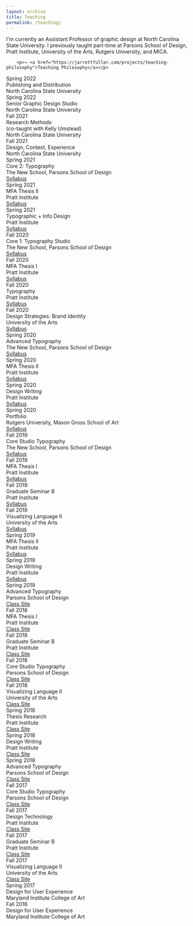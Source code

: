 ```yaml
---
layout: archive
title: Teaching
permalink: /teaching/
---
```


<div class="about-intro">
        <p>I'm currently an Assistant Professor of graphic design at North Carolina State University. I previously taught part-time at Parsons School of Design, Pratt Institute, University of the Arts, Rutgers University, and MICA.</p>

        <p>→ <a href="https://jarrettfuller.com/projects/teaching-philosophy">Teaching Philosophy</a></p>

</div>

<main class="preview">

<div class="object">
        <div class="term">Spring 2022</div>
        <div class="class">Publishing and Distribution</div>
        <div class="school">North Carolina State University</div>
        <div class="term"></div>
</div>

<div class="object">
        <div class="term">Spring 2022</div>
        <div class="class">Senior Graphic Design Studio</div>
        <div class="school">North Carolina State University</div>
        <div class="term"></div>
</div>

<div class="object">
        <div class="term">Fall 2021</div>
        <div class="class">Research Methods<br> (co-taught with Kelly Umstead)</div>
        <div class="school">North Carolina State University</div>
        <div class="term"></div>
</div>

<div class="object">
        <div class="term">Fall 2021</div>
        <div class="class">Design, Context, Experience</div>
        <div class="school">North Carolina State University</div>
        <div class="term"></div>
</div>

<div class="object">
        <div class="term">Spring 2021</div>
        <div class="class">Core 2: Typography</div>
        <div class="school">The New School, Parsons School of Design</div>
        <div class="term"><a href="https://docs.google.com/document/d/1Fw_-ZV9EGxyzGqwXXzigQ8YHOKPHU8Lli_tSo7Jv8B8/edit?usp=sharing">Syllabus <i class="far fa-external-link-alt"></i></a></div>
</div>

<div class="object">
        <div class="term">Spring 2021</div>
        <div class="class">MFA Thesis II</div>
        <div class="school">Pratt Institute</div>
        <div class="term"> <a href="https://docs.google.com/document/d/1ruQdljlQD39kPs9Ih88_a3TFEvPo32H21qUi7g8cZyw/edit?usp=sharing">Syllabus <i class="far fa-external-link-alt"></i></a></div>
</div>

<div class="object">
        <div class="term">Spring 2021</div>
        <div class="class">Typographic + Info Design</div>
        <div class="school">Pratt Institute</div>
        <div class="term"> <a href="https://docs.google.com/document/d/1EWpTAEkf5fvQ_bzmLAxipfuU8ZF97hbMHLMkEjijjDM/edit?usp=sharing">Syllabus <i class="far fa-external-link-alt"></i></a></div>
</div>

<div class="object">
                        <div class="term">Fall 2020</div>
            <div class="class">Core 1: Typography Studio </div>
            <div class="school">The New School, Parsons School of Design</div>
            <div class="term"><a href="https://docs.google.com/document/d/1Fw_-ZV9EGxyzGqwXXzigQ8YHOKPHU8Lli_tSo7Jv8B8/edit?usp=sharing">Syllabus <i class="far fa-external-link-alt"></i></a></div>
</div>

<div class="object">
                        <div class="term">Fall 2020</div>
            <div class="class">MFA Thesis I</div>
            <div class="school">Pratt Institute</div>
            <div class="term"><a href="https://docs.google.com/document/d/1ruQdljlQD39kPs9Ih88_a3TFEvPo32H21qUi7g8cZyw/edit?usp=sharing">Syllabus <i class="far fa-external-link-alt"></i></a></div>
</div>

<div class="object">
                        <div class="term">Fall 2020</div>
            <div class="class">Typography</div>
            <div class="school">Pratt Institute</div>
            <div class="term"><a href="https://docs.google.com/document/d/1EWpTAEkf5fvQ_bzmLAxipfuU8ZF97hbMHLMkEjijjDM/edit?usp=sharing">Syllabus <i class="far fa-external-link-alt"></i></a></div>
</div>

<div class="object">
                        <div class="term">Fall 2020</div>
            <div class="class">Design Strategies: Brand Identity</div>
            <div class="school">University of the Arts</div>
            <div class="term"><a href="https://docs.google.com/document/d/1ed4yQOf7wlxQXFYgQs3D9B4kgWi2tiOzxB09q4WW-U8/edit?usp=sharing">Syllabus <i class="far fa-external-link-alt"></i></a></div>
</div>

<div class="object">
                        <div class="term">Spring 2020</div>
            <div class="class">Advanced Typography</div>
            <div class="school">The New School, Parsons School of Design</div>
            <div class="term"><a href="https://drive.google.com/open?id=1nJyzvj3U1CpSWa89MVBcJZMhneIJUYdekyLynw9W2NM">Syllabus <i class="far fa-external-link-alt"></i></a></div>
</div>

<div class="object">
                        <div class="term">Spring 2020</div>
            <div class="class">MFA Thesis II</div>
            <div class="school">Pratt Institute</div>
            <div class="term"><a href="https://drive.google.com/open?id=11PS7J4WrRWXzo83xBMQCd5bT7aSbE31BHZuts1OoPqI">Syllabus <i class="far fa-external-link-alt"></i></a></div>
</div>

<div class="object">
                        <div class="term">Spring 2020</div>
            <div class="class">Design Writing</div>
            <div class="school">Pratt Institute</div>
            <div class="term"><a href="https://drive.google.com/open?id=1VjVNCY337h59CDes7nQJKrWaOPOVvEprHY9ugebEOmE">Syllabus <i class="far fa-external-link-alt"></i></a></div>
</div>

<div class="object">
                        <div class="term">Spring 2020</div>
            <div class="class">Portfolio</div>
            <div class="school">Rutgers University, Mason Gross School of Art</div>
            <div class="term"><a href="https://drive.google.com/open?id=1Gz__zsjZDBj4brOs0GpnFn4kHBiOcR27cQb3JFW1rio">Syllabus <i class="far fa-external-link-alt"></i></a></div>
</div>


<div class="object">
                        <div class="term">Fall 2019</div>
            <div class="class">Core Studio Typography</div>
            <div class="school">The New School, Parsons School of Design</div>
            <div class="term"><a href="https://drive.google.com/open?id=1Uia0hB1fhpDZ1d3vV2P4LDL3m3tWPJqmbiqE7bubqNo">Syllabus <i class="far fa-external-link-alt"></i></a></div>
</div>

<div class="object">
                        <div class="term">Fall 2019</div>
            <div class="class">MFA Thesis I</div>
            <div class="school">Pratt Institute</div>
            <div class="term"><a href="https://docs.google.com/document/d/1ruQdljlQD39kPs9Ih88_a3TFEvPo32H21qUi7g8cZyw/edit?usp=sharing">Syllabus <i class="far fa-external-link-alt"></i></a></div>
</div>

<div class="object">
            <div class="term">Fall 2019</div>
            <div class="class">Graduate Seminar B</div>
            <div class="school">Pratt Institute</div>
     <div class="term"><a href="https://docs.google.com/document/d/1UDsX0BcZm7lTou61bATNhQb7OiI3FvMHMoP4oJwwTtA/edit?usp=sharing">Syllabus <i class="far fa-external-link-alt"></i></a></div>
        </div>

<div class="object">
            <div class="term">Fall 2019</div>
            <div class="class">Visualizing Language II</div>
            <div class="school">University of the Arts</div>
            <div class="term"><a href="https://drive.google.com/open?id=1idG9YxPa98VTffkEjgT7TMTECI1mUpEC_Sk1VjSp-c4">Syllabus <i class="far fa-external-link-alt"></i></a></div>
        </div>

<div class="object">
            <div class="term">Spring 2019</div>
            <div class="class">MFA Thesis II</div>
            <div class="school">Pratt Institute</div>
            <div class="term"><a href="http://www.jarrettfuller.com/thesis">Syllabus <i class="far fa-external-link-alt"></i></a></div>
        </div>

<div class="object">
            <div class="term">Spring 2019</div>
            <div class="class">Design Writing</div>
            <div class="school">Pratt Institute</div>
            <div class="term"><a href="https://docs.google.com/document/d/1l6iqXbwxTMLQbnPOcrxE4c-GGtgtM8L8OX0DKGuZmPw/edit?usp=sharing">Syllabus <i class="far fa-external-link-alt"></i></a></div>
        </div>

<div class="object">
            <div class="term">Spring 2019</div>
            <div class="class">Advanced Typography</div>
            <div class="school">Parsons School of Design</div>
            <div class="term"><a href="http://www.jarrettfuller.com/advanced-type">Class Site <i class="far fa-external-link-alt"></i></a></div>
        </div>

<div class="object">
            <div class="term">Fall 2018</div>
            <div class="class">MFA Thesis I</div>
            <div class="school">Pratt Institute</div>
            <div class="term"><a href="http://www.jarrettfuller.com/thesis-research">Class Site <i class="far fa-external-link-alt"></i></a></div>
        </div>

<div class="object">
            <div class="term">Fall 2018</div>
            <div class="class">Graduate Seminar B</div>
            <div class="school">Pratt Institute</div>
            <div class="term"><a href="http://www.jarrettfuller.com/seminar">Class Site <i class="far fa-external-link-alt"></i></a></div>
        </div>

<div class="object">
            <div class="term">Fall 2018</div>
            <div class="class">Core Studio Typography</div>
            <div class="school">Parsons School of Design</div>
            <div class="term"><a href="http://www.jarrettfuller.com/type">Class Site <i class="far fa-external-link-alt"></i></a></div>
        </div>

<div class="object">
            <div class="term">Fall 2018</div>
            <div class="class">Visualizing Language II</div>
            <div class="school">University of the Arts</div>
            <div class="term"><a href="http://www.jarrettfuller.com/viz">Class Site <i class="far fa-external-link-alt"></i></a></div>
        </div>

<div class="object">
            <div class="term">Spring 2018</div>
            <div class="class">Thesis Research</div>
            <div class="school">Pratt Institute</div>
            <div class="term"><a href="http://www.jarrettfuller.com/thesis-research">Class Site <i class="far fa-external-link-alt"></i></a></div>
        </div>

<div class="object">
            <div class="term">Spring 2018</div>
            <div class="class">Design Writing</div>
            <div class="school">Pratt Institute</div>
            <div class="term"><a href="http://www.jarrettfuller.com/design-writing">Class Site <i class="far fa-external-link-alt"></i></a></div>
        </div>

<div class="object">
            <div class="term">Spring 2018</div>
            <div class="class">Advanced Typography</div>
            <div class="school">Parsons School of Design</div>
            <div class="term"><a href="http://www.jarrettfuller.com/advanced-type">Class Site <i class="far fa-external-link-alt"></i></a></div>
        </div>

<div class="object">
            <div class="term">Fall 2017</div>
            <div class="class">Core Studio Typography</div>
            <div class="school">Parsons School of Design</div>
            <div class="term"><a href="http://www.jarrettfuller.com/type/f17">Class Site <i class="far fa-external-link-alt"></i></a></div>
        </div>

<div class="object">
            <div class="term">Fall 2017</div>
            <div class="class">Design Technology</div>
            <div class="school">Pratt Institute</div>
            <div class="term"><a href="http://www.jarrettfuller.com/tech">Class Site <i class="far fa-external-link-alt"></i></a></div>
        </div>

<div class="object">
            <div class="term">Fall 2017</div>
            <div class="class">Graduate Seminar B</div>
            <div class="school">Pratt Institute</div>
            <div class="term"><a href="http://www.jarrettfuller.com/seminar/f17">Class Site <i class="far fa-external-link-alt"></i></a></div>
        </div>

<div class="object">
            <div class="term">Fall 2017</div>
            <div class="class">Visualizing Language II</div>
            <div class="school">University of the Arts</div>
            <div class="term"><a href="http://www.jarrettfuller.com/seminar/f17">Class Site <i class="far fa-external-link-alt"></i></a></div>
        </div>

<div class="object">
            <div class="term">Spring 2017</div>
            <div class="class">Design for User Experience</div>
            <div class="school">Maryland Institute College of Art</div>
            </div>


<div class="object">
            <div class="term">Fall 2016</div>
            <div class="class">Design for User Experience</div>
            <div class="school">Maryland Institute College of Art</div>
            </div>

</main>
